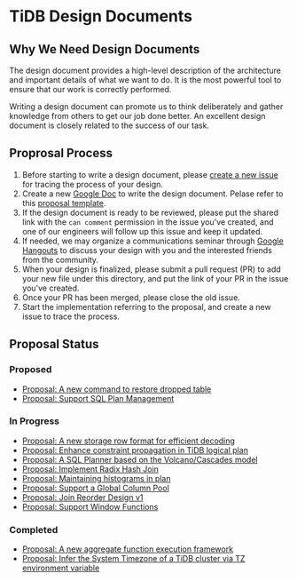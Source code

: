 # TiDB Design Documents

## Why We Need Design Documents

The design document provides a high-level description of the architecture and important details of what we want to do. It is the most powerful tool to ensure that our work is correctly performed.

Writing a design document can promote us to think deliberately and gather knowledge from others to get our job done better. An excellent design document is closely related to the success of our task.

## Proprosal Process

1. Before starting to write a design document, please [create a new issue](https://tidb/issues/new/choose) for tracing the process of your design.
2. Create a new [Google Doc](https://docs.google.com/document/u/0/) to write the design document. Pelase refer to this [proposal template](./TEMPLATE.md).
3. If the design document is ready to be reviewed, please put the shared link with the `can comment` permission in the issue you've created, and one of our engineers will follow up this issue and keep it updated.
4. If needed, we may organize a communications seminar through [Google Hangouts](https://hangouts.google.com/) to discuss your design with you and the interested friends from the community.
5. When your design is finalized, please submit a pull request (PR) to add your new file under this directory, and put the link of your PR in the issue you've created. 
6. Once your PR has been merged, please close the old issue.
7. Start the implementation referring to the proposal, and create a new issue to trace the process.

## Proposal Status

### Proposed

- [Proposal: A new command to restore dropped table](./2018-08-10-restore-dropped-table.md)
- [Proposal: Support SQL Plan Management](./2018-12-11-sql-plan-management.md)

### In Progress

- [Proposal: A new storage row format for efficient decoding](./2018-07-19-row-format.md)
- [Proposal: Enhance constraint propagation in TiDB logical plan](./2018-07-22-enhance-propagations.md)
- [Proposal: A SQL Planner based on the Volcano/Cascades model](./2018-08-29-new-planner.md)
- [Proposal: Implement Radix Hash Join](./2018-09-21-radix-hashjoin.md)
- [Proposal: Maintaining histograms in plan](./2018-09-04-histograms-in-plan.md)
- [Proposal: Support a Global Column Pool](./2018-10-22-the-column-pool.md)
- [Proposal: Join Reorder Design v1](./2018-10-20-join-reorder-dp-v1.md)
- [Proposal: Support Window Functions](./2018-10-31-window-functions.md)

### Completed

- [Proposal: A new aggregate function execution framework](./2018-07-01-refactor-aggregate-framework.md)
- [Proposal: Infer the System Timezone of a TiDB cluster via TZ environment variable](./2018-09-10-adding-tz-env.md)
